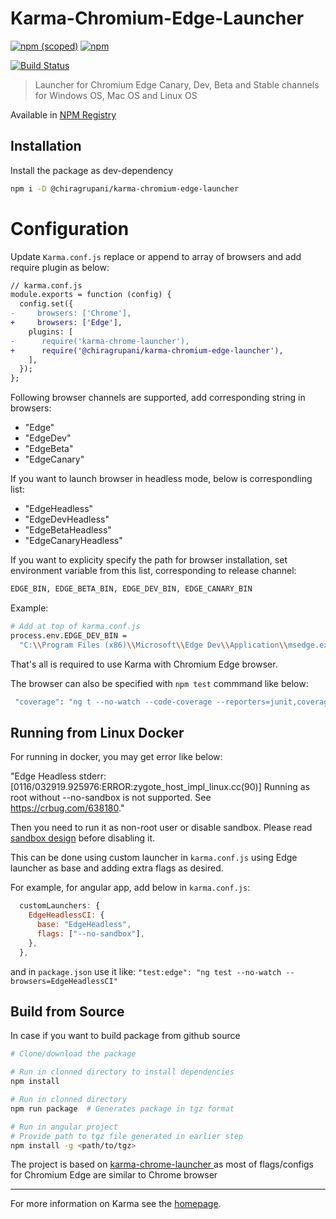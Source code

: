 # Karma-Chromium-Edge-Launcher

[![npm (scoped)](https://img.shields.io/npm/v/@chiragrupani/karma-chromium-edge-launcher.svg?style=flat-square)](https://www.npmjs.com/package/@chiragrupani/karma-chromium-edge-launcher) [![npm](https://img.shields.io/npm/dt/@chiragrupani/karma-chromium-edge-launcher.svg?style=flat-square)](https://www.npmjs.com/package/@chiragrupani/karma-chromium-edge-launcher)

[![Build Status](https://dev.azure.com/chiragrupani/chromium-edge-launcher/_apis/build/status/ChiragRupani.karma-chromiumedge-launcher?branchName=master)](https://github.com/ChiragRupani/karma-chromiumedge-launcher)

> Launcher for Chromium Edge Canary, Dev, Beta and Stable channels for Windows OS, Mac OS and Linux OS

Available in [NPM Registry](https://www.npmjs.com/package/@chiragrupani/karma-chromium-edge-launcher)

## Installation

Install the package as dev-dependency

```bash
npm i -D @chiragrupani/karma-chromium-edge-launcher
```

# Configuration

Update `Karma.conf.js` replace or append to array of browsers and add require plugin as below:

```diff
// karma.conf.js
module.exports = function (config) {
  config.set({
-     browsers: ['Chrome'],
+     browsers: ['Edge'],
    plugins: [
-      require('karma-chrome-launcher'),
+      require('@chiragrupani/karma-chromium-edge-launcher'),
    ],
  });
};
```

Following browser channels are supported, add corresponding string in browsers:

- "Edge"
- "EdgeDev"
- "EdgeBeta"
- "EdgeCanary"

If you want to launch browser in headless mode, below is correspondling list:

- "EdgeHeadless"
- "EdgeDevHeadless"
- "EdgeBetaHeadless"
- "EdgeCanaryHeadless"

If you want to explicity specify the path for browser installation, set environment variable from this list, corresponding to release channel:

```bash
EDGE_BIN, EDGE_BETA_BIN, EDGE_DEV_BIN, EDGE_CANARY_BIN
```

Example:

```bash
# Add at top of karma.conf.js
process.env.EDGE_DEV_BIN =
  "C:\\Program Files (x86)\\Microsoft\\Edge Dev\\Application\\msedge.exe";

```

That's all is required to use Karma with Chromium Edge browser.

The browser can also be specified with `npm test` commmand like below:

```bash
 "coverage": "ng t --no-watch --code-coverage --reporters=junit,coverage-istanbul --browsers=EdgeHeadless --progress=false"
```

## Running from Linux Docker

For running in docker, you may get error like below:

"Edge Headless stderr: [0116/032919.925976:ERROR:zygote_host_impl_linux.cc(90)] Running as root without --no-sandbox is not supported. See https://crbug.com/638180."

Then you need to run it as non-root user or disable sandbox. Please read [sandbox design](https://chromium.googlesource.com/chromium/src/+/master/docs/design/sandbox.md) before disabling it.

This can be done using custom launcher in `karma.conf.js` using Edge launcher as base and adding extra flags as desired.

For example, for angular app, add below in `karma.conf.js`:

```js
  customLaunchers: {
    EdgeHeadlessCI: {
      base: "EdgeHeadless",
      flags: ["--no-sandbox"],
    },
  },
```

and in `package.json` use it like: `"test:edge": "ng test --no-watch --browsers=EdgeHeadlessCI"`

## Build from Source

In case if you want to build package from github source

```bash
# Clone/download the package

# Run in clonned directory to install dependencies
npm install

# Run in clonned directory
npm run package  # Generates package in tgz format

# Run in angular project
# Provide path to tgz file generated in earlier step
npm install -g <path/to/tgz>
```

The project is based on [karma-chrome-launcher
](https://github.com/karma-runner/karma-chrome-launcher) as most of flags/configs for Chromium Edge are similar to Chrome browser

---

For more information on Karma see the [homepage].

[homepage]: http://karma-runner.github.com
